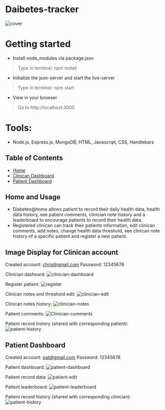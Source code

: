 # Daibetes-tracker
![cover](demo-images/cover.png)

# Getting started
- Install node_modules via package.json
> Type in terminal: npm install
- Initialize the json-server and start the live-server
> Type in terminal: npm start
- View in your browser
> Go to http://localhost:3000

# Tools:
- Node.js, Express.js, MongoDB, HTML, Javascript, CSS, Handlebars
## Table of Contents
- [Home](#home)
- [Clinican Dashboard](#clinican-dashboard)
- [Patient Dashboard](#patient-dashboard)

## Home and Usage
- Diabetes@home allows patient to record their daily health data, health data history, see patient comments, clinician note history and a leaderboard to encourage patients to record their health data. 
- Registered clinican can track their patients information, edit clinican comments, add notes, change health data threshold, see clinican note history of a specific patient and register a new patient.

## Image Display for Clinican account
Created account: chris@gmail.com
Password: 12345678

Clinician dashoard:
![clinician-dashboard](demo-images/clinician-dashboard.png)

Register patient:
![register](demo-images/register.png)

Clinican notes and threshold edit:
![clinician-edit](demo-images/clinician-note.png)


Clinican notes history:
![clinician-notes](demo-images/note-history.png)

Patient comments:
![Clinician-comments](demo-images/clinician-comments.png)

Patient record history (shared with corresponding patient):
![patient-history](demo-images/data-history.png)


## Patient Dashboard
Created account: pat@gmail.com
Password: 12345678

Patient dashboard: 
![patient-dashboard](demo-images/patient-dashboard.png)

Patient record data:
![patient-edit](demo-images/data-record.png)

Patient leaderboard:
![patient-leaderboard](demo-images/leaderboard.png)

Patient record history (shared with corresponding clinician):
![patient-history](demo-images/data-history.png)
